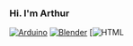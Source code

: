 ### Hi. I'm Arthur

[![Arduino](https://img.shields.io/badge/Arduino-00979D?style=for-the-badge&logo=Arduino&logoColor=white)](https://www.arduino.cc/)
[![Blender](https://img.shields.io/badge/blender-%23F5792A.svg?style=for-the-badge&logo=blender&logoColor=white)](https://www.arduino.cc/)
[![HTML](https://img.shields.io/badge/HTML-239120?style=for-the-badge&logo=html5&logoColor=white)

